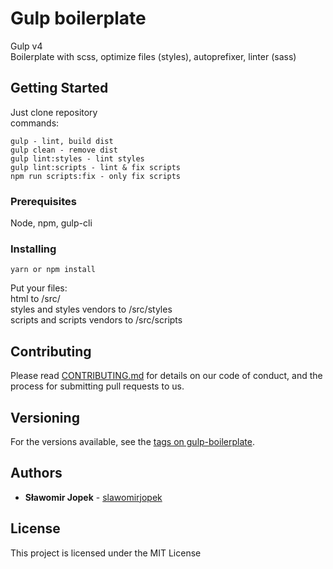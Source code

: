 # Gulp boilerplate

Gulp v4  
Boilerplate with scss, optimize files (styles), autoprefixer, linter (sass)

## Getting Started

Just clone repository  
commands:  
```
gulp - lint, build dist
gulp clean - remove dist
gulp lint:styles - lint styles
gulp lint:scripts - lint & fix scripts
npm run scripts:fix - only fix scripts
```

### Prerequisites

Node, npm, gulp-cli

### Installing
```
yarn or npm install
```

Put your files:  
html to /src/  
styles and styles vendors to /src/styles  
scripts and scripts vendors to /src/scripts  

## Contributing

Please read [CONTRIBUTING.md](https://gist.github.com/PurpleBooth/b24679402957c63ec426) for details on our code of conduct, and the process for submitting pull requests to us.

## Versioning

For the versions available, see the [tags on gulp-boilerplate](https://github.com/slawomirjopek/gulp-boilerplate/tags). 

## Authors

* **Sławomir Jopek** - [slawomirjopek](https://github.com/slawomirjopek)

## License

This project is licensed under the MIT License
